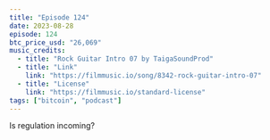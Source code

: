 ```yaml
---
title: "Episode 124"
date: 2023-08-28
episode: 124
btc_price_usd: "26,069"
music_credits:
  - title: "Rock Guitar Intro 07 by TaigaSoundProd"
  - title: "Link"
    link: "https://filmmusic.io/song/8342-rock-guitar-intro-07"
  - title: "License"
    link: "https://filmmusic.io/standard-license"
tags: ["bitcoin", "podcast"]
---
```


Is regulation incoming?